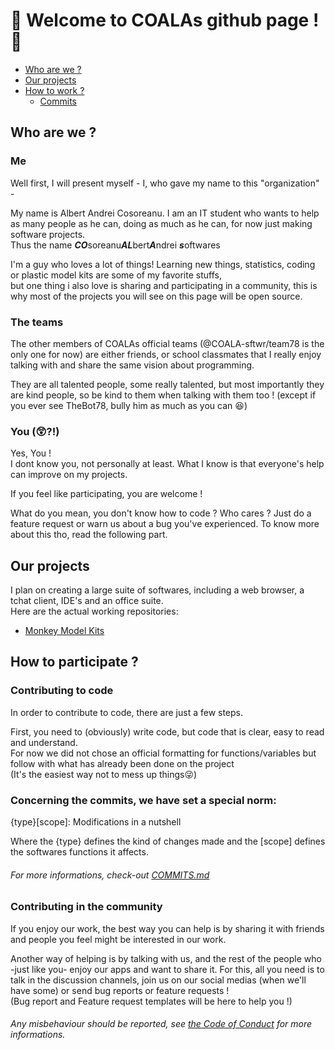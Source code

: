 # 👋 Welcome to COALAs github page ! 👋

* [Who are we ?](https://github.com/COALA-sftwr#who-are-we-)
* [Our projects](https://github.com/COALA-sftwr#our-projects)
* [How to work ?](https://github.com/COALA-sftwr#how-to-participate-)
  - [Commits](https://github.com/COALA-sftwr#contributing-to-code)


## Who are we ?
### Me
Well first, I will present myself - I, who gave my name to this "organization" -

My name is Albert Andrei Cosoreanu. I am an IT student who wants to help as many people as he can, doing as much as he can, for now just making software projects.  
Thus the name ***CO***soreanu***AL***bert***A***ndrei ***s***oftwares

I'm a guy who loves a lot of things! Learning new things, statistics, coding or plastic model kits are some of my favorite stuffs,  
but one thing i also love is sharing and participating in a community, this is why most of the projects you will see on this page will be open source.

### The teams

The other members of COALAs official teams (@COALA-sftwr/team78 is the only one for now) are either friends, or school classmates that I really enjoy talking with and share the same vision about programming.

They are all talented people, some really talented, but most importantly they are kind people, so be kind to them when talking with them too ! (except if you ever see TheBot78, bully him as much as you can 😆)

### You (😲?!)

Yes, You !  
I dont know you, not personally at least. 
What I know is that everyone's help can improve on my projects.

If you feel like participating, you are welcome !

What do you mean, you don't know how to code ? Who cares ? Just do a feature request or warn us about a bug you've experienced. 
To know more about this tho, read the following part.

## Our projects

I plan on creating a large suite of softwares, including a web browser, a tchat client, IDE's and an office suite.    
Here are the actual working repositories:
- [Monkey Model Kits](https://github.com/COALA-sftwr/monkey-model-kit)

## How to participate ?
### Contributing to code

In order to contribute to code, there are just a few steps.

First, you need to (obviously) write code, but code that is clear, easy to read and understand.  
For now we did not chose an official formatting for functions/variables but follow with what has already been done on the project  
(It's the easiest way not to mess up things😜)

### Concerning the commits, we have set a special norm:

{type}[scope]: Modifications in a nutshell

Where the {type} defines the kind of changes made and the [scope] defines the softwares functions it affects.

###### For more informations, check-out [COMMITS.md](https://github.com/COALA-sftwr/COMMITS.md) 

### Contributing in the community

If you enjoy our work, the best way you can help is by sharing it with friends and people you feel might be interested in our work.

Another way of helping is by talking with us, and the rest of the people who -just like you- enjoy our apps and want to share it. 
For this, all you need is to talk in the discussion channels, join us on our social medias (when we'll have some) or send bug reports or feature requests !  
(Bug report and Feature request templates will be here to help you !)

###### Any misbehaviour should be reported, see [the Code of Conduct](https://github.com/COALA-sftwr/CODE_OF_CONDUCT.md) for more informations.
<!--

**Here are some ideas to get you started:**

🙋‍♀️ A short introduction - what is your organization all about?
🌈 Contribution guidelines - how can the community get involved?
👩‍💻 Useful resources - where can the community find your docs? Is there anything else the community should know?
🍿 Fun facts - what does your team eat for breakfast?
🧙 Remember, you can do mighty things with the power of [Markdown](https://docs.github.com/github/writing-on-github/getting-started-with-writing-and-formatting-on-github/basic-writing-and-formatting-syntax)
-->
